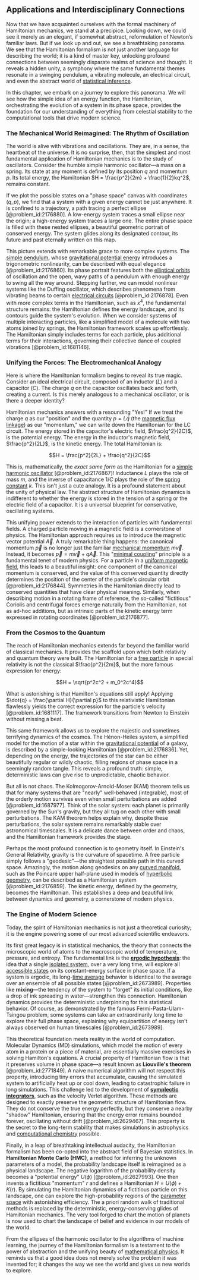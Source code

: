 ## Applications and Interdisciplinary Connections

Now that we have acquainted ourselves with the formal machinery of Hamiltonian mechanics, we stand at a precipice. Looking down, we could see it merely as an elegant, if somewhat abstract, reformulation of Newton’s familiar laws. But if we look up and out, we see a breathtaking panorama. We see that the Hamiltonian formalism is not just another language for describing the world; it is a kind of master key, unlocking profound connections between seemingly disparate realms of science and thought. It reveals a hidden unity, a symphony where the same fundamental themes resonate in a swinging pendulum, a vibrating molecule, an electrical circuit, and even the abstract world of [statistical inference](@article_id:172253).

In this chapter, we embark on a journey to explore this panorama. We will see how the simple idea of an energy function, the Hamiltonian, orchestrating the evolution of a system in its phase space, provides the foundation for our understanding of everything from celestial stability to the computational tools that drive modern science.

### The Mechanical World Reimagined: The Rhythm of Oscillation

The world is alive with vibrations and oscillations. They are, in a sense, the heartbeat of the universe. It is no surprise, then, that the simplest and most fundamental application of Hamiltonian mechanics is to the study of oscillators. Consider the humble simple harmonic oscillator—a mass on a spring. Its state at any moment is defined by its position $q$ and momentum $p$. Its total energy, the Hamiltonian $H = \frac{p^2}{2m} + \frac{1}{2}kq^2$, remains constant.

If we plot the possible states on a "phase space" canvas with coordinates $(q,p)$, we find that a system with a given energy cannot be just anywhere. It is confined to a trajectory, a path tracing a perfect ellipse [@problem_id:2176880]. A low-energy system traces a small ellipse near the origin; a high-energy system traces a large one. The entire phase space is filled with these nested ellipses, a beautiful geometric portrait of conserved energy. The system glides along its designated contour, its future and past eternally written on this map.

This picture extends with remarkable grace to more complex systems. The [simple pendulum](@article_id:276177), whose [gravitational potential energy](@article_id:268544) introduces a trigonometric nonlinearity, can be described with equal elegance [@problem_id:2176860]. Its phase portrait features both the [elliptical orbits](@article_id:159872) of oscillation and the open, wavy paths of a pendulum with enough energy to swing all the way around. Stepping further, we can model nonlinear systems like the Duffing oscillator, which describes phenomena from vibrating beams to certain [electrical circuits](@article_id:266909) [@problem_id:2176878]. Even with more complex terms in the Hamiltonian, such as $x^4$, the fundamental structure remains: the Hamiltonian defines the energy landscape, and its contours guide the system's evolution. When we consider systems of multiple interacting particles, like a simplified model of a molecule with two atoms joined by springs, the Hamiltonian framework scales up effortlessly. The Hamiltonian simply includes terms for each particle, plus additional terms for their interactions, governing their collective dance of coupled vibrations [@problem_id:1681146].

### Unifying the Forces: The Electromechanical Analogy

Here is where the Hamiltonian formalism begins to reveal its true magic. Consider an ideal electrical circuit, composed of an inductor ($L$) and a capacitor ($C$). The charge $q$ on the capacitor oscillates back and forth, creating a current. Is this merely analogous to a mechanical oscillator, or is there a deeper identity?

Hamiltonian mechanics answers with a resounding "Yes!" If we treat the charge $q$ as our "position" and the quantity $p = L\dot{q}$ (the [magnetic flux linkage](@article_id:260742)) as our "momentum," we can write down the Hamiltonian for the LC circuit. The energy stored in the capacitor's electric field, $\frac{q^2}{2C}$, is the potential energy. The energy in the inductor's magnetic field, $\frac{p^2}{2L}$, is the kinetic energy. The total Hamiltonian is:

$$H = \frac{p^2}{2L} + \frac{q^2}{2C}$$

This is, mathematically, the *exact same form* as the Hamiltonian for a [simple harmonic oscillator](@article_id:145270) [@problem_id:2176867]! Inductance $L$ plays the role of mass $m$, and the inverse of capacitance $1/C$ plays the role of the [spring constant](@article_id:166703) $k$. This isn't just a cute analogy. It is a profound statement about the unity of physical law. The abstract structure of Hamiltonian dynamics is indifferent to whether the energy is stored in the tension of a spring or the electric field of a capacitor. It is a universal blueprint for conservative, oscillating systems.

This unifying power extends to the interaction of particles with fundamental fields. A charged particle moving in a magnetic field is a cornerstone of physics. The Hamiltonian approach requires us to introduce the magnetic vector potential $\vec{A}$. A truly remarkable thing happens: the canonical momentum $\vec{p}$ is no longer just the familiar [mechanical momentum](@article_id:155574) $m\vec{v}$. Instead, it becomes $\vec{p} = m\vec{v} + q\vec{A}$. This "[minimal coupling](@article_id:147732)" principle is a fundamental tenet of modern physics. For a particle in a [uniform magnetic field](@article_id:263323), this leads to a beautiful insight: one component of the canonical momentum is conserved, and the value of this conserved quantity directly determines the position of the center of the particle's circular orbit [@problem_id:2176844]. Symmetries in the Hamiltonian directly lead to conserved quantities that have clear physical meaning. Similarly, when describing motion in a rotating frame of reference, the so-called "fictitious" Coriolis and centrifugal forces emerge naturally from the Hamiltonian, not as ad-hoc additions, but as intrinsic parts of the kinetic energy term expressed in rotating coordinates [@problem_id:2176877].

### From the Cosmos to the Quantum

The reach of Hamiltonian mechanics extends far beyond the familiar world of classical mechanics. It provides the scaffold upon which both relativity and quantum theory were built. The Hamiltonian for a [free particle](@article_id:167125) in special relativity is not the classical $\frac{p^2}{2m}$, but the more famous expression for energy:

$$H = \sqrt{p^2c^2 + m_0^2c^4}$$

What is astonishing is that Hamilton's equations still apply! Applying $\dot{q} = \frac{\partial H}{\partial p}$ to this relativistic Hamiltonian flawlessly yields the correct expression for the particle's velocity [@problem_id:1681117]. The framework transitions from Newton to Einstein without missing a beat.

This same framework allows us to explore the majestic and sometimes terrifying dynamics of the cosmos. The Hénon-Heiles system, a simplified model for the motion of a star within the [gravitational potential](@article_id:159884) of a galaxy, is described by a simple-looking Hamiltonian [@problem_id:2176836]. Yet, depending on the energy, the trajectories of the star can be either beautifully regular or wildly chaotic, filling regions of phase space in a seemingly random tangle. This reveals a profound truth: simple, deterministic laws can give rise to unpredictable, chaotic behavior.

But all is not chaos. The Kolmogorov-Arnold-Moser (KAM) theorem tells us that for many systems that are "nearly" well-behaved (integrable), most of the orderly motion survives even when small perturbations are added [@problem_id:1687977]. Think of the solar system: each planet is primarily governed by the Sun's gravity, but they all tug on each other with small perturbations. The KAM theorem helps explain why, despite these perturbations, the solar system remains remarkably stable over astronomical timescales. It is a delicate dance between order and chaos, and the Hamiltonian framework provides the stage.

Perhaps the most profound connection is to geometry itself. In Einstein's General Relativity, gravity is the curvature of spacetime. A free particle simply follows a "geodesic"—the straightest possible path in this curved space. Amazingly, the motion along geodesics on any [curved manifold](@article_id:267464), such as the Poincaré upper half-plane used in models of [hyperbolic geometry](@article_id:157960), can be described as a Hamiltonian system [@problem_id:2176859]. The kinetic energy, defined by the geometry, becomes the Hamiltonian. This establishes a deep and beautiful link between dynamics and geometry, a cornerstone of modern physics.

### The Engine of Modern Science

Today, the spirit of Hamiltonian mechanics is not just a theoretical curiosity; it is the engine powering some of our most advanced scientific endeavors.

Its first great legacy is in statistical mechanics, the theory that connects the microscopic world of atoms to the macroscopic world of temperature, pressure, and entropy. The fundamental link is the **[ergodic hypothesis](@article_id:146610)**: the idea that a single [isolated system](@article_id:141573), over a very long time, will explore all [accessible states](@article_id:265505) on its constant-energy surface in phase space. If a system is ergodic, its long-[time average](@article_id:150887) behavior is identical to the average over an ensemble of all possible states [@problem_id:2673989]. Properties like **mixing**—the tendency of the system to "forget" its initial conditions, like a drop of ink spreading in water—strengthen this connection. Hamiltonian dynamics provides the deterministic underpinning for this statistical behavior. Of course, as demonstrated by the famous Fermi-Pasta-Ulam-Tsingou problem, some systems can take an extraordinarily long time to explore their full phase space, explaining why equipartition of energy isn't always observed on human timescales [@problem_id:2673989].

This theoretical foundation meets reality in the world of computation. Molecular Dynamics (MD) simulations, which model the motion of every atom in a protein or a piece of material, are essentially massive exercises in solving Hamilton's equations. A crucial property of Hamiltonian flow is that it preserves volume in phase space—a result known as **Liouville's theorem** [@problem_id:2771849]. A naive numerical algorithm will not respect this property, introducing tiny errors that accumulate, causing the simulated system to artificially heat up or cool down, leading to catastrophic failure in long simulations. This challenge led to the development of **[symplectic integrators](@article_id:146059)**, such as the velocity Verlet algorithm. These methods are designed to exactly preserve the geometric structure of Hamiltonian flow. They do not conserve the true energy perfectly, but they conserve a nearby "shadow" Hamiltonian, ensuring that the energy error remains bounded forever, oscillating without drift [@problem_id:2629467]. This property is the secret to the long-term stability that makes simulations in astrophysics and [computational chemistry](@article_id:142545) possible.

Finally, in a leap of breathtaking intellectual audacity, the Hamiltonian formalism has been co-opted into the abstract field of Bayesian statistics. In **Hamiltonian Monte Carlo (HMC)**, a method for inferring the unknown parameters of a model, the probability landscape itself is reimagined as a physical landscape. The negative logarithm of the probability density becomes a "potential energy" $U(\phi)$ [@problem_id:2627993]. One then invents a fictitious "momentum" $r$ and defines a Hamiltonian $H = U(\phi) + K(r)$. By simulating the Hamiltonian dynamics of a fictitious particle on this landscape, one can explore the high-probability regions of the [parameter space](@article_id:178087) with astonishing efficiency. The a priori random walk of traditional methods is replaced by the deterministic, energy-conserving glides of Hamiltonian mechanics. The very tool forged to chart the motion of planets is now used to chart the landscape of belief and evidence in our models of the world.

From the ellipses of the harmonic oscillator to the algorithms of machine learning, the journey of the Hamiltonian formalism is a testament to the power of abstraction and the unifying beauty of [mathematical physics](@article_id:264909). It reminds us that a good idea does not merely solve the problem it was invented for; it changes the way we see the world and gives us new worlds to explore.